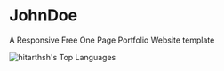 # JohnDoe
A Responsive Free One Page Portfolio Website template

![hitarthsh's Top Languages](https://github-readme-stats.vercel.app/api/top-langs/?username=hitarthsh&theme=vue-dark&show_icons=true&hide_border=false&layout=compact)


